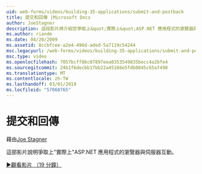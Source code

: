 ```yaml
---
uid: web-forms/videos/building-35-applications/submit-and-postback
title: 提交和回傳 |Microsoft Docs
author: JoeStagner
description: 這段影片將介紹您爭取上&quot;實際上&quot;ASP.NET 應用程式的瀏覽器與伺服器互動。
ms.author: riande
ms.date: 04/20/2009
ms.assetid: 8ccbfcee-a2e4-496d-aded-5a7119c54244
msc.legacyurl: /web-forms/videos/building-35-applications/submit-and-postback
msc.type: video
ms.openlocfilehash: 7057bcff86c07897eea0353549835becc4a2bfe4
ms.sourcegitcommit: 24b1f6decbb17bb22a45166e5fdb0845c65af498
ms.translationtype: MT
ms.contentlocale: zh-TW
ms.lasthandoff: 03/01/2019
ms.locfileid: "57060765"
---
```

<a name="submit-and-postback"></a>提交和回傳
====================
藉由[Joe Stagner](https://github.com/JoeStagner)

這部影片說明爭取上&quot;實際上&quot;ASP.NET 應用程式的瀏覽器與伺服器互動。

[&#9654;觀看影片 （19 分鐘）](https://channel9.msdn.com/Blogs/ASP-NET-Site-Videos/submit-and-postback)
